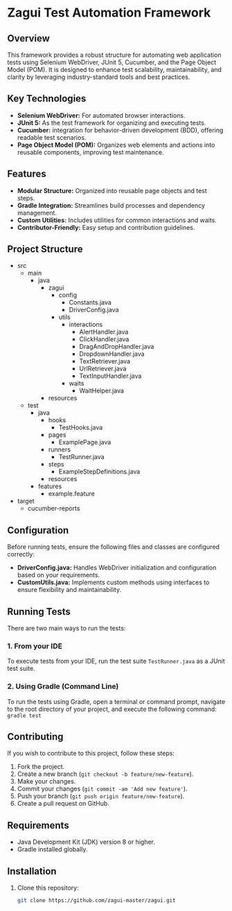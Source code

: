 # Zagui Test Automation Framework 

## Overview
This framework provides a robust structure for automating web application tests using Selenium WebDriver, JUnit 5, Cucumber, and the Page Object Model (POM). It is designed to enhance test scalability, maintainability, and clarity by leveraging industry-standard tools and best practices.

## Key Technologies
- **Selenium WebDriver:** For automated browser interactions.
- **JUnit 5:** As the test framework for organizing and executing tests.
- **Cucumber:** integration for behavior-driven development (BDD), offering readable test scenarios.
- **Page Object Model (POM):** Organizes web elements and actions into reusable components, improving test maintenance.

## Features
- **Modular Structure:** Organized into reusable page objects and test steps.
- **Gradle Integration:** Streamlines build processes and dependency management.
- **Custom Utilities:** Includes utilities for common interactions and waits.
- **Contributor-Friendly:** Easy setup and contribution guidelines.

## Project Structure

- src
   - main
      - java
         - zagui
            - config
              - Constants.java
              - DriverConfig.java
           - utils
              - interactions
                 - AlertHandler.java
                 - ClickHandler.java
                 - DragAndDropHandler.java
                 - DropdownHandler.java
                 - TextRetriever.java
                 - UrlRetriever.java
                 - TextInputHandler.java
              - waits
                 - WaitHelper.java
         - resources
   - test
      - java
         - hooks
            - TestHooks.java
         - pages
            - ExamplePage.java
         - runners
            - TestRunner.java
         - steps
            - ExampleStepDefinitions.java
         - resources
      - features
         - example.feature
- target
  - cucumber-reports


## Configuration

Before running tests, ensure the following files and classes are configured correctly:

- **DriverConfig.java:** Handles WebDriver initialization and configuration based on your requirements.
- **CustomUtils.java:** Implements custom methods using interfaces to ensure flexibility and maintainability.

## Running Tests
There are two main ways to run the tests:

### 1. From your IDE
To execute tests from your IDE, run the test suite `TestRunner.java` as a JUnit test suite.

### 2. Using Gradle (Command Line)
To run the tests using Gradle, open a terminal or command prompt, navigate to the root directory of your project, and execute the following command: `gradle test`

## Contributing

If you wish to contribute to this project, follow these steps:

1. Fork the project.
2. Create a new branch (`git checkout -b feature/new-feature`).
3. Make your changes.
4. Commit your changes (`git commit -am 'Add new feature'`).
5. Push your branch (`git push origin feature/new-feature`).
6. Create a pull request on GitHub.

## Requirements

- Java Development Kit (JDK) version 8 or higher.
- Gradle installed globally.

## Installation

1. Clone this repository:

   ```bash
   git clone https://github.com/zagui-master/zagui.git
